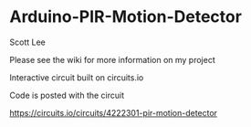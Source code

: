 # Arduino-PIR-Motion-Detector

Scott Lee

Please see the wiki for more information on my project

Interactive circuit built on circuits.io

Code is posted with the circuit

https://circuits.io/circuits/4222301-pir-motion-detector
